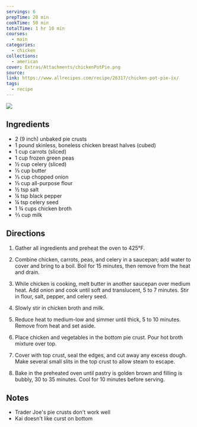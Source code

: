 ```yaml
---
servings: 6
prepTime: 20 min
cookTime: 50 min
totalTime: 1 hr 10 min
courses:
  - main
categories:
  - chicken
collections:
  - american
cover: Extras/Attachments/chickenPotPie.png
source:
link: https://www.allrecipes.com/recipe/26317/chicken-pot-pie-ix/
tags:
  - recipe
---
```


![](Extras/Attachments/chickenPotPie.png)


## Ingredients

- 2 (9 inch) unbaked pie crusts
- 1 pound skinless, boneless chicken breast halves (cubed)
- 1 cup carrots (sliced)
- 1 cup frozen green peas
- ½ cup celery (sliced)
- ⅓ cup butter
- ⅓ cup chopped onion
- ⅓ cup all-purpose flour
- ½ tsp salt
- ¼ tsp black pepper
- ¼ tsp celery seed
- 1 ¾ cups chicken broth
- ⅔ cup milk


## Directions

1. Gather all ingredients and preheat the oven to 425°F.

2. Combine chicken, carrots, peas, and celery in a saucepan; add water to cover and bring to a boil. Boil for 15 minutes, then remove from the heat and drain.

3. While chicken is cooking, melt butter in another saucepan over medium heat. Add onion and cook until soft and translucent, 5 to 7 minutes. Stir in flour, salt, pepper, and celery seed.

4. Slowly stir in chicken broth and milk.

5. Reduce heat to medium-low and simmer until thick, 5 to 10 minutes. Remove from heat and set aside.

6. Place chicken and vegetables in the bottom pie crust. Pour hot broth mixture over top.

7. Cover with top crust, seal the edges, and cut away any excess dough. Make several small slits in the top crust to allow steam to escape.

8. Bake in the preheated oven until pastry is golden brown and filling is bubbly, 30 to 35 minutes. Cool for 10 minutes before serving.


## Notes

- Trader Joe's pie crusts don't work well
- Kai doesn't like curst on bottom